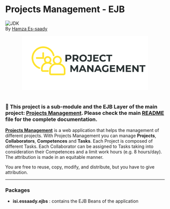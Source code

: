 # Projects Management - EJB
![JDK][jdkBadge] <br/>
By [Hamza Es-saady][linkedinURL]

<!-- Logo -->
<div align="center">
<img src="./images/Logo.svg" alt="Projects Management Logo" width="400px">
</div> <br/>

<!-- Note -->
### :pushpin: **This project is a sub-module and the EJB Layer of the main project: [Projects Management][projectURL]. Please check the main [README][mainReadmeURL] file for the complete documentation.**

<!-- Description -->
[**Projects Management**][projectURL] is a web application that helps the management of different projects. With Projects Management you can manage **Projects**, **Collaborators**, **Competences** and **Tasks**. Each Project is composed of different Tasks. Each Collaborator can be assigned to Tasks taking into consideration their Competences and a limit work hours (e.g. 8 hours/day). The attribution is made in an equitable manner.

You are free to reuse, copy, modify, and distribute, but you have to give attribution.

---

### Packages
* **isi.essaady.ejbs** : contains the EJB Beans of the application



<!-- Identifiers --------------------------------------------------------- -->
[linkedinURL]: https://www.linkedin.com/in/essaadyhamza/
[projectURL]: https://github.com/Kuohamkun/projectsmanagement-bom
[mainReadmeURL]: https://github.com/Kuohamkun/projectsmanagement-bom/blob/master/README.md
[jdkBadge]: https://img.shields.io/badge/JDK-1.8-007396?style=flat&logo=java
